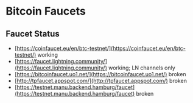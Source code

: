 # Bitcoin Faucets



## Faucet Status

* [https://coinfaucet.eu/en/btc-testnet/](https://coinfaucet.eu/en/btc-testnet/) working
* [https://faucet.lightning.community/](https://faucet.lightning.community/) working; LN channels only
* [https://bitcoinfaucet.uo1.net/](https://bitcoinfaucet.uo1.net/) broken
* [http://tpfaucet.appspot.com/](http://tpfaucet.appspot.com/) broken
* [https://testnet.manu.backend.hamburg/faucet](https://testnet.manu.backend.hamburg/faucet) broken


